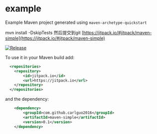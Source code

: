 # example

Example Maven project generated using `maven-archetype-quickstart`

mvn install -DskipTests
然后提交到git
[https://jitpack.io/#jitpack/maven-simple](https://jitpack.io/#jitpack/maven-simple)

[![Release](https://jitpack.io/v/jitpack/maven-simple.svg)](https://jitpack.io/#jitpack/maven-simple)

To use it in your Maven build add:
```xml
  <repositories>
	<repository>
	    <id>jitpack.io</id>
	    <url>https://jitpack.io</url>
	</repository>
  </repositories>
```

and the dependency:

```xml
	<dependency>
		<groupId>com.github.carlguo2016</groupId>
		<artifactId>maven-simple</artifactId>
		<version>0.1</version>
	</dependency>
```

